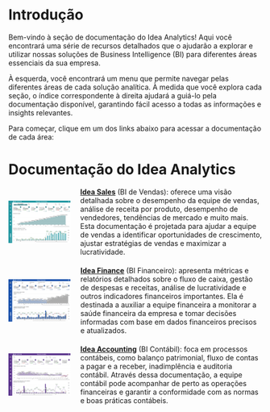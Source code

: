 # Introdução

Bem-vindo à seção de documentação do Idea Analytics! Aqui você encontrará uma série de recursos detalhados que o ajudarão a explorar e utilizar nossas soluções de Business Intelligence (BI) para diferentes áreas essenciais da sua empresa.

À esquerda, você encontrará um menu que permite navegar pelas diferentes áreas de cada solução analítica. À medida que você explora cada seção, o índice correspondente à direita ajudará a guiá-lo pela documentação disponível, garantindo fácil acesso a todas as informações e insights relevantes.

Para começar, clique em um dos links abaixo para acessar a documentação de cada área:

# Documentação do Idea Analytics

<div style="display: flex; align-items: center; margin-bottom: 20px;">
  <img src="../../assets/fat.png" alt="Idea Sales" style="height: 6em; width: 12em; margin-right: 20px; display: block;">
  <div>
    <strong><a href="https://idea-technology-it.github.io/docs-idea/faturamento/ficha_tecnica/" target="_blank">Idea Sales</a></strong> (BI de Vendas): oferece uma visão detalhada sobre o desempenho da equipe de vendas, análise de receita por produto, desempenho de vendedores, tendências de mercado e muito mais. Esta documentação é projetada para ajudar a equipe de vendas a identificar oportunidades de crescimento, ajustar estratégias de vendas e maximizar a lucratividade.
  </div>
</div>

<div style="display: flex; align-items: center; margin-bottom: 20px;">
  <img src="../../assets/flux.png" alt="Idea Finance" style="height: 6em; width: 12em; margin-right: 20px; display: block;">
  <div>
    <strong><a href="https://idea-technology-it.github.io/docs-idea/financeiro/ficha_tecnica/" target="_blank">Idea Finance</a></strong> (BI Financeiro): apresenta métricas e relatórios detalhados sobre o fluxo de caixa, gestão de despesas e receitas, análise de lucratividade e outros indicadores financeiros importantes. Ela é destinada a auxiliar a equipe financeira a monitorar a saúde financeira da empresa e tomar decisões informadas com base em dados financeiros precisos e atualizados.
  </div>
</div>

<div style="display: flex; align-items: center;">
  <img src="../../assets/contabilidade_home.png" alt="Idea Accounting" style="height: 6em; width: 12em; margin-right: 20px; display: block;">
  <div>
    <strong><a href="https://idea-technology-it.github.io/docs-idea/contabilidade/ficha_tecnica/" target="_blank">Idea Accounting</a></strong> (BI Contábil): foca em processos contábeis, como balanço patrimonial, fluxo de contas a pagar e a receber, inadimplência e auditoria contábil. Através dessa documentação, a equipe contábil pode acompanhar de perto as operações financeiras e garantir a conformidade com as normas e boas práticas contábeis.
  </div>
</div>

